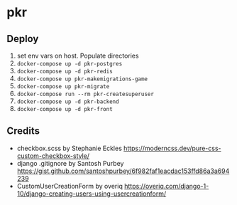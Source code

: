 # pkr

## Deploy
1. set env vars on host. Populate directories
2. `docker-compose up -d pkr-postgres`
3. `docker-compose up -d pkr-redis`
4. `docker-compose up pkr-makemigrations-game`
5. `docker-compose up pkr-migrate`
6. `docker-compose run --rm pkr-createsuperuser`
7. `docker-compose up -d pkr-backend`
8. `docker-compose up -d pkr-front`

## Credits
* checkbox.scss by Stephanie Eckles https://moderncss.dev/pure-css-custom-checkbox-style/
* django .gitignore by Santosh Purbey https://gist.github.com/santoshpurbey/6f982faf1eacdac153ffd86a3a694239
* CustomUserCreationForm by overiq https://overiq.com/django-1-10/django-creating-users-using-usercreationform/
